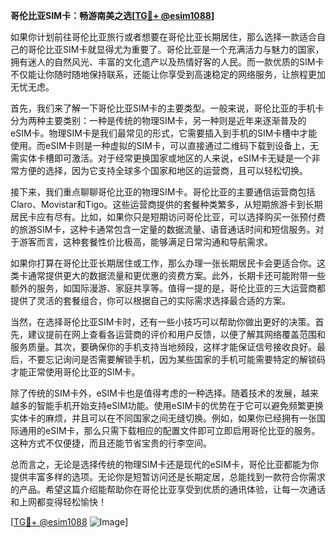 **哥伦比亚SIM卡：畅游南美之选[[TG💪+ @esim1088](https://t.me/s/esim1088)]**

如果你计划前往哥伦比亚旅行或者想要在哥伦比亚长期居住，那么选择一款适合自己的哥伦比亚SIM卡就显得尤为重要了。哥伦比亚是一个充满活力与魅力的国家，拥有迷人的自然风光、丰富的文化遗产以及热情好客的人民。而一款优质的SIM卡不仅能让你随时随地保持联系，还能让你享受到高速稳定的网络服务，让旅程更加无忧无虑。

首先，我们来了解一下哥伦比亚SIM卡的主要类型。一般来说，哥伦比亚的手机卡分为两种主要类别：一种是传统的物理SIM卡，另一种则是近年来逐渐普及的eSIM卡。物理SIM卡是我们最常见的形式，它需要插入到手机的SIM卡槽中才能使用。而eSIM卡则是一种虚拟的SIM卡，可以直接通过二维码下载到设备上，无需实体卡槽即可激活。对于经常更换国家或地区的人来说，eSIM卡无疑是一个非常方便的选择，因为它支持全球多个国家和地区的运营商，且可以轻松切换。

接下来，我们重点聊聊哥伦比亚的物理SIM卡。哥伦比亚的主要通信运营商包括Claro、Movistar和Tigo。这些运营商提供的套餐种类繁多，从短期旅游卡到长期居民卡应有尽有。比如，如果你只是短期访问哥伦比亚，可以选择购买一张预付费的旅游SIM卡，这种卡通常包含一定量的数据流量、语音通话时间和短信服务。对于游客而言，这种套餐性价比极高，能够满足日常沟通和导航需求。

如果你打算在哥伦比亚长期居住或工作，那么办理一张长期居民卡会更适合你。这类卡通常提供更大的数据流量和更优惠的资费方案。此外，长期卡还可能附带一些额外的服务，如国际漫游、家庭共享等。值得一提的是，哥伦比亚的三大运营商都提供了灵活的套餐组合，你可以根据自己的实际需求选择最合适的方案。

当然，在选择哥伦比亚SIM卡时，还有一些小技巧可以帮助你做出更好的决策。首先，建议提前在网上查看各运营商的评价和用户反馈，以便了解其网络覆盖范围和服务质量。其次，要确保你的手机支持当地频段，这样才能保证信号接收良好。最后，不要忘记询问是否需要解锁手机，因为某些国家的手机可能需要特定的解锁码才能正常使用哥伦比亚的SIM卡。

除了传统的SIM卡外，eSIM卡也是值得考虑的一种选择。随着技术的发展，越来越多的智能手机开始支持eSIM功能。使用eSIM卡的优势在于它可以避免频繁更换实体卡的麻烦，并且可以在不同国家之间无缝切换。例如，如果你已经拥有一张国际通用的eSIM卡，那么只需下载相应的配置文件即可立即启用哥伦比亚的服务。这种方式不仅便捷，而且还能节省宝贵的行李空间。

总而言之，无论是选择传统的物理SIM卡还是现代的eSIM卡，哥伦比亚都能为你提供丰富多样的选项。无论你是短暂访问还是长期定居，总能找到一款符合你需求的产品。希望这篇介绍能帮助你在哥伦比亚享受到优质的通讯体验，让每一次通话和上网都变得轻松愉快！

[[TG💪+ @esim1088](https://t.me/s/esim1088) ![Image](https://i.postimg.cc/4NQfJmqS/Snipaste-2025-05-13-00-14-12.png)]
